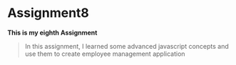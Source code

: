 # Assignment8

**This is my eighth Assignment**   

>In this assignment, I learned some advanced javascript concepts and use them to create employee management application
